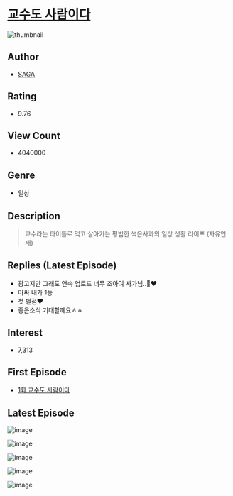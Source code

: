 # [교수도 사람이다](https://comic.naver.com/bestChallenge/list?titleId=770167)
![thumbnail](https://image-comic.pstatic.net/user_contents_data/challenge_comic/2023/03/26/344920/upload_3774409241964143411_480x623.jpeg)

## Author
- [SAGA](https://comic.naver.com/artistTitle?id=344920)

## Rating
- 9.76

## View Count
- 4040000

## Genre
- 일상

## Description
> 교수라는 타이틀로 먹고 살아가는 평범한 썩은사과의 일상 생활 라이프 (자유연재)

## Replies (Latest Episode)
- 광고지만 그래도 연속 업로드 너무 조아여 사가님..🥺❤️
- 아싸 내가 1등
- 첫 별점❤️
- 좋은소식 기대할께요ㅎㅎ

## Interest
- 7,313

## First Episode
- [1화 교수도 사람이다](https://comic.naver.com/bestChallenge/detail?titleId=770167&no=1)

## Latest Episode
![image](https://image-comic.pstatic.net/user_contents_data/challenge_comic/2023/05/11/344920/upload_3473229006839034469.jpeg)

![image](https://image-comic.pstatic.net/user_contents_data/challenge_comic/2023/05/11/344920/upload_7363723152938000739.jpeg)

![image](https://image-comic.pstatic.net/user_contents_data/challenge_comic/2023/05/11/344920/upload_7233118789514441523.jpeg)

![image](https://image-comic.pstatic.net/user_contents_data/challenge_comic/2023/05/11/344920/upload_4062922210505208422.jpeg)

![image](https://image-comic.pstatic.net/user_contents_data/challenge_comic/2023/05/11/344920/upload_7005411034386676066.jpeg)
